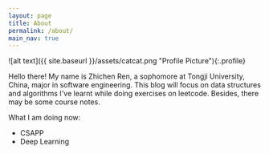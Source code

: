 ```yaml
---
layout: page
title: About
permalink: /about/
main_nav: true
---
```


![alt text]({{ site.baseurl }}/assets/catcat.png "Profile Picture"){:.profile}

<!-- Centrarium is a custom theme for Jekyll, made by [Ben Centra][bencentra] for his own blog. He'd be humbled if you liked it enough to use it as well! Installation and configuration instructions can be found in the [GitHub repository](https://github.com/bencentra/centrarium).

This page is a good place to write about yourself, your project, your product, or whatever it is your site is for. You can replace the image above, or you can get rid of it entirely. 

You can find out more info about customizing your Jekyll theme, as well as basic Jekyll usage documentation at [jekyllrb.com](http://jekyllrb.com/). And you can find the source code for Jekyll at [github.com/jekyll/jekyll](https://github.com/jekyll/jekyll) -->

Hello there! My name is Zhichen Ren, a sophomore at Tongji University, China, major in software engineering. This blog will focus on data structures and algorithms I've learnt while doing exercises on leetcode.
Besides, there may be some course notes.

What I am doing now:
- CSAPP
- Deep Learning

[centrarium]: https://github.com/bencentra/centrarium
[bencentra]: http://bencentra.com
[jekyll]: https://github.com/jekyll/jekyll
